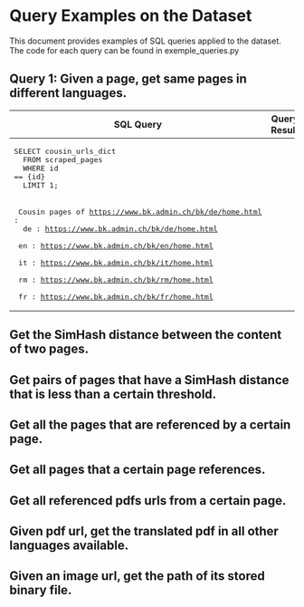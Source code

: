 # Query Examples on the Dataset

This document provides examples of SQL queries applied to the dataset. 
The code for each query can be found in exemple_queries.py

## Query 1: Given a page, get same pages in different languages.

| SQL Query                   | Query Result          |
|--------------------------------------|-------------------------------|
|<pre>SELECT cousin_urls_dict <br> &emsp;FROM scraped_pages<br>&emsp; WHERE id == {id} <br>&emsp; LIMIT 1; <br></pre>| 
<pre> Cousin pages of https://www.bk.admin.ch/bk/de/home.html :<br> &emsp;de : https://www.bk.admin.ch/bk/de/home.html<br> &emsp;en : https://www.bk.admin.ch/bk/en/home.html<br> &emsp;it : https://www.bk.admin.ch/bk/it/home.html<br> &emsp;rm : https://www.bk.admin.ch/bk/rm/home.html<br> &emsp;fr : https://www.bk.admin.ch/bk/fr/home.html  </pre>|




## Get the SimHash distance between the content of two pages.

## Get pairs of pages that have a SimHash distance that is less than a certain threshold.

## Get all the pages that are referenced by a certain page.

## Get all pages that a certain page references.

## Get all referenced pdfs urls from a certain page.

## Given pdf url, get the translated pdf in all other languages available. 

## Given an image url, get the path of its stored binary file.

